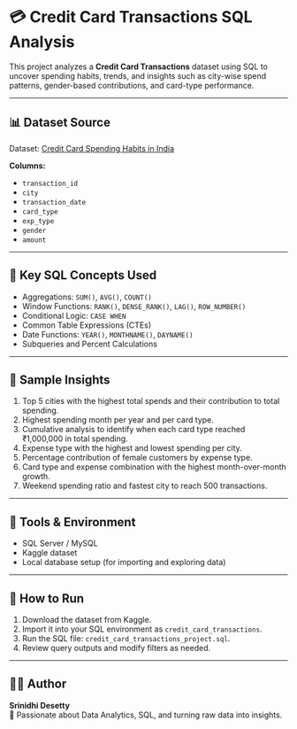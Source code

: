 # 💳 Credit Card Transactions SQL Analysis

This project analyzes a **Credit Card Transactions** dataset using SQL to uncover spending habits, trends, and insights such as city-wise spend patterns, gender-based contributions, and card-type performance.

---

## 📊 Dataset Source
Dataset: [Credit Card Spending Habits in India](https://www.kaggle.com/datasets/thedevastator/analyzing-credit-card-spending-habits-in-india)

**Columns:**
- `transaction_id`
- `city`
- `transaction_date`
- `card_type`
- `exp_type`
- `gender`
- `amount`

---

## 🧠 Key SQL Concepts Used
- Aggregations: `SUM()`, `AVG()`, `COUNT()`
- Window Functions: `RANK()`, `DENSE_RANK()`, `LAG()`, `ROW_NUMBER()`
- Conditional Logic: `CASE WHEN`
- Common Table Expressions (CTEs)
- Date Functions: `YEAR()`, `MONTHNAME()`, `DAYNAME()`
- Subqueries and Percent Calculations

---

## 🧾 Sample Insights
1. Top 5 cities with the highest total spends and their contribution to total spending.  
2. Highest spending month per year and per card type.  
3. Cumulative analysis to identify when each card type reached ₹1,000,000 in total spending.  
4. Expense type with the highest and lowest spending per city.  
5. Percentage contribution of female customers by expense type.  
6. Card type and expense combination with the highest month-over-month growth.  
7. Weekend spending ratio and fastest city to reach 500 transactions.  

---

## 🚀 Tools & Environment
- SQL Server / MySQL
- Kaggle dataset
- Local database setup (for importing and exploring data)

---

## 🧩 How to Run
1. Download the dataset from Kaggle.  
2. Import it into your SQL environment as `credit_card_transactions`.  
3. Run the SQL file: `credit_card_transactions_project.sql`.  
4. Review query outputs and modify filters as needed.

---

## 🧑‍💻 Author
**Srinidhi Desetty**  
🎨 Passionate about Data Analytics, SQL, and turning raw data into insights.
